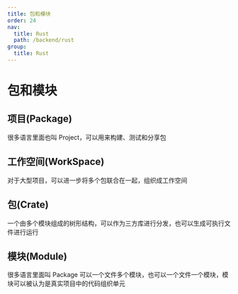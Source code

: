 ```yaml
---
title: 包和模块
order: 24
nav:
  title: Rust
  path: /backend/rust
group:
  title: Rust
---
```


# 包和模块

## 项目(Package)

很多语言里面也叫 Project，可以用来构建、测试和分享包

## 工作空间(WorkSpace)

对于大型项目，可以进一步将多个包联合在一起，组织成工作空间

## 包(Crate)

一个由多个模块组成的树形结构，可以作为三方库进行分发，也可以生成可执行文件进行运行

## 模块(Module)

很多语言里面叫 Package 可以一个文件多个模块，也可以一个文件一个模块，模块可以被认为是真实项目中的代码组织单元
